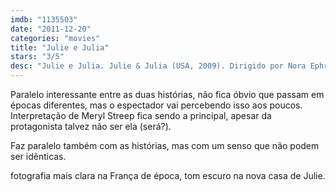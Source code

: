 ```yaml
---
imdb: "1135503"
date: "2011-12-20"
categories: "movies"
title: "Julie e Julia"
stars: "3/5"
desc: "Julie e Julia. Julie & Julia (USA, 2009). Dirigido por Nora Ephron. Escrito por Nora Ephron, Julie Powell, Julia Child, Alex Prud'homme. Com Meryl Streep, Amy Adams, Stanley Tucci, Chris Messina, Linda Emond, Helen Carey, Mary Lynn Rajskub, Jane Lynch, Joan Juliet Buck."
---
```

Paralelo interessante entre as duas histórias, não fica óbvio que passam em épocas diferentes, mas o espectador vai percebendo isso aos poucos. Interpretação de Meryl Streep fica sendo a principal, apesar da protagonista talvez não ser ela (será?).

Faz paralelo também com as histórias, mas com um senso que não podem ser idênticas.

fotografia mais clara na França de época, tom escuro na nova casa de Julie.

